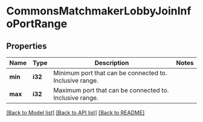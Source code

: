 # CommonsMatchmakerLobbyJoinInfoPortRange

## Properties

Name | Type | Description | Notes
------------ | ------------- | ------------- | -------------
**min** | **i32** | Minimum port that can be connected to. Inclusive range. | 
**max** | **i32** | Maximum port that can be connected to. Inclusive range. | 

[[Back to Model list]](../README.md#documentation-for-models) [[Back to API list]](../README.md#documentation-for-api-endpoints) [[Back to README]](../README.md)


